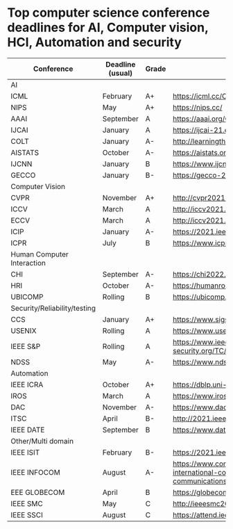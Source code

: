 # Top computer science conference deadlines for AI, Computer vision, HCI, Automation and security 

| Conference                   | Deadline (usual) | Grade | URL                                                                                                  |
|------------------------------|------------------|-------|------------------------------------------------------------------------------------------------------|
| AI                           |                  |       |                                                                                                      |
| ICML                         | February         | A+    | https://icml.cc/Conferences/2021                                                                     |
| NIPS                         | May              | A+    | https://nips.cc/                                                                                     |
| AAAI                         | September        | A     | https://aaai.org/Conferences/AAAI-21/                                                                |
| IJCAI                        | January          | A     | https://ijcai-21.org/                                                                                |
| COLT                         | January          | A-    | http://learningtheory.org/colt2021/                                                                  |
| AISTATS                      | October          | A-    | https://aistats.org/aistats2021/                                                                     |
| IJCNN                        | January          | B     | https://www.ijcnn.org/                                                                               |
| GECCO                        | January          | B-    | https://gecco-2021.sigevo.org/                                                                       |
| Computer Vision              |                  |       |                                                                                                      |
| CVPR                         | November         | A+    | http://cvpr2021.thecvf.com/                                                                          |
| ICCV                         | March            | A     | http://iccv2021.thecvf.com/home                                                                      |
| ECCV                         | March            | A     | http://iccv2021.thecvf.com/                                                                          |
| ICIP                         | January          | A-    | https://2021.ieeeicip.org/Default.asp                                                                |
| ICPR                         | July             | B     | https://www.icpr2020.it/                                                                             |
| Human Computer Interaction   |                  |       |                                                                                                      |
| CHI                          | September        | A-    | https://chi2022.acm.org/                                                                             |
| HRI                          | October          | A-    | https://humanrobotinteraction.org/2021/                                                              |
| UBICOMP                      | Rolling          | B     | https://ubicomp.hosting.acm.org/ubicomp2021/                                                         |
| Security/Reliability/testing |                  |       |                                                                                                      |
| CCS                          | January          | A+    | https://www.sigsac.org/ccs/CCS2021/                                                                  |
| USENIX                       | Rolling          | A     | https://www.usenix.org/conference/usenixsecurity21                                                   |
| IEEE S&P                     | Rolling          | A     | https://www.ieee-security.org/TC/SP2021/cfpapers.html                                                |
| NDSS                         | May              | A-    | https://www.ndss-symposium.org/ndss2022/                                                             |
| Automation                   |                  |       |                                                                                                      |
| IEEE ICRA                    | October          | A+    | https://dblp.uni-trier.de/db/conf/icra/index.html                                                    |
| IROS                         | March            | A     | https://www.iros2021.org/                                                                            |
| DAC                          | November         | A-    | https://www.dac.com/                                                                                 |
| ITSC                         | April            | B-    | http://2021.ieee-itsc.org/                                                                           |
| IEEE DATE                    | September        | B     | https://www.date-conference.com/                                                                     |
| Other/Multi domain           |                  |       |                                                                                                      |
| IEEE ISIT                    | February         | B-    | https://2021.ieee-isit.org/                                                                          |
| IEEE INFOCOM                 | August           | A-    | https://www.comsoc.org/conferences-events/ieee-international-conference-computer-communications-2021 |
| EEE GLOBECOM                 | April            | B     | https://globecom2021.ieee-globecom.org/                                                              |
| IEEE SMC                     | May              | C     | http://ieeesmc2021.org/                                                                              |
| IEEE SSCI                    | August           | C     | https://attend.ieee.org/ssci-2021/                                                                   |
